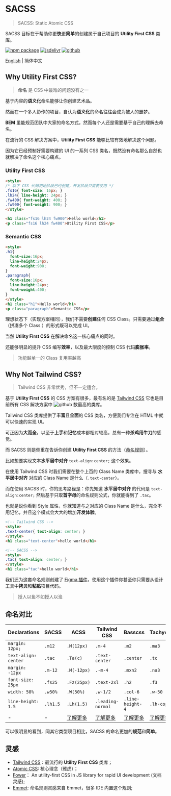 # SACSS

> SACSS: Static Atomic CSS

SACSS 目标在于帮助你更**快**更**简单**的创建属于自己项目的 **Utility First CSS** 类库。

[![npm package][npm-badge]][npm-url]
[![jsdelivr][jsdelivr-badge]][jsdelivr-url]
[![github][git-badge]][git-url]

[npm-badge]: https://img.shields.io/npm/v/sacss.svg
[npm-url]: https://www.npmjs.org/package/sacss
[npm-downloads]: https://img.shields.io/npm/dw/sacss
[git-url]: https://github.com/s-acss/sacss
[git-badge]: https://img.shields.io/github/stars/s-acss/sacss.svg?style=social
[jsdelivr-badge]: https://data.jsdelivr.com/v1/package/npm/sacss/badge
[jsdelivr-url]: https://www.jsdelivr.com/package/npm/sacss

[English](../README.md) | 简体中文

## Why Utility First CSS?

> **命名** 是 CSS 中最难的问题没有之一

基于内容的**语义化**命名能够让你创建艺术品。

然而在一个多人协作的项目，自认为**语义化**的命名往往会成为被人的噩梦。

**BEM** 虽能规范团队中大家的命名方式，然而每个人还是需要基于自己的理解去命名。

在流行的 CSS 解决方案中，**Utility First CSS** 能够比较有效地解决这个问题。

因为它已经预制好需要构建的 UI 的一系列 CSS 类名，既然没有命名那么自然也就解决了命名这个核心痛点。


### Utility First CSS

```html
<style>
/* 以下 CSS 代码初始阶段已经创建，开发阶段只需要使用 */
.fs16{ font-size: 16px; }
.lh24{ line-height: 24px; }
.fw400{ font-weight: 400; }
.fw900{ font-weight: 900; }
</style>

<h1 class="fs16 lh24 fw900">Hello world</h1>
<p class="fs16 lh24 fw400">Utility First CSS</p>
```

### Semantic CSS

```html
<style>
.h1{
  font-size:16px;
  line-height:24px;
  font-weight:900;
}
.paragraph{
  font-size:16px;
  line-height:24px;
  font-weight:400;
}
</style>
<h1 class="h1">Hello world</h1>
<p class="paragraph">Semantic CSS</p>
```

理想状态下（实现方案相同），我们不需要**创建**任何 CSS Class。只需要通过**组合**（拼凑多个 Class ）的形式既可以完成 UI。

当然 **Utility First CSS** 在解决命名这一核心痛点的同时。

还能够明显的提升 CSS 编写**效率**，以及最大限度的控制 CSS 代码**膨胀率**。

> 功能越单一的 Class 复用率越高

## Why Not Tailwind CSS?

> Tailwind CSS 非常优秀，但不一定适合。

基于 **Utility First CSS** 的 CSS 方案有很多，最有名的是 [Tailwind CSS](https://tailwindcss.com/) 它也是目前所有 CSS 解决方案中 ![github](https://img.shields.io/github/stars/tailwindlabs/tailwindcss.svg?style=social) 数最高的类库。

Tailwind CSS 类库提供了**丰富**且**全面**的 CSS 类名，方便我们专注在 HTML 中就可以快速的实现 UI。

可正因为**大而全**，以至于**上手**和**记忆**成本都相对较高，总有一种**杀鸡用牛刀**的感觉。

而 SACSS 则是侧重在告诉你创建 **Utility First CSS** 的方法（[命名规则](./guides.name)）。

比如想要实现文本**水平居中对齐** `text-align:center;` 这个效果。

在使用 Tailwind CSS 时我们需要在整个上百的 Class Name 类库中，搜寻与 **水平居中对齐** 对应的 Class Name 是什么（`.text-center`）。

而在使用 SACSS 时，你的思考路径是：你先知道 **水平居中对齐** 的代码是 `text-align:center;` 然后基于只取**首字母**的命名规则公式，你就能得到了 `.tac`。

也就是说你看到 Style 属性，你就知道与之对应的 Class Name 是什么，完全不用记忆，并且这个模式会大大的增加**开发体验**。

```html
<!-- Tailwind CSS -->
<style>
.text-center{ text-align: center; }
</style>
<h1 class="text-center">hello world</h1>

<!-- SACSS -->
<style>
.tac{ text-align: center; }
</style>
<h1 class="tac">hello world</h1>
```

我们还为这套命名规则创建了 [Figma 插件](./intro.design)，使用这个插件你甚至你只需要从设计工具中**拷贝**和**粘贴**项目代码。

> 授人以鱼不如授人以渔

## 命名对比

| Declarations         | SACSS     | ACSS       | Tailwind CSS      | Basscss          | Tachyons   |
| -------------------- | -------- | ----------- | ----------------- | ---------------- | ---------- |
| `margin: 12px;`      | `.m12`   | `.M(12px)`  | `.m-4`            | `.m2`            | `.ma3`     |
| `text-align: center` | `.tac`   | `.Ta(c)`    | `.text-center`    | `.center`        | `.tc`      |
| `margin: -12px`      | `.m-12`  | `.M(-12px)` | `.-m-4`           | `.mxn2`          | `.na3`     |
| `font-size: 25px`    | `.fs25`  | `.Fz(25px)` | `.text-2xl`       | `.h2`            | `.f3`      |
| `width: 50%`         | `.w50%`  | `.W(50%)`   | `.w-1/2`          | `.col-6`         | `.w-50`    |
| `line-height: 1.5`   | `.lh1.5` | `.Lh(1.5)`  | `.leading-normal` | `.line-height-4` | `.lh-copy` |
| - | - | [了解更多](https://acss.io/) | [了解更多](https://tailwindcss.com/) |[了解更多](https://basscss.com/) |[了解更多](http://tachyons.io/) |

可以很明显的看到，同其它类型项目相比，SACSS 的命名更加的**规范**和**简单**。

## 灵感

- [Tailwind CSS](https://tailwindcss.com/)：最流行的 **Utility First CSS** 类库；
- [Atomic CSS](https://acss.io/): 核心理念（雅虎）；
- [Fower](https://fower.vercel.app/)： An utility-first CSS in JS library for rapid UI development (文档灵感);
- [Emmet](https://www.emmet.io/): 命名规则灵感来自 Emmet，很多 IDE 内置这个规则;
